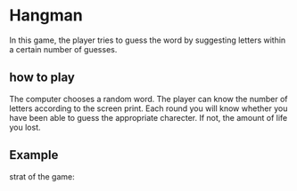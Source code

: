 # Hangman

In this game, the player tries to guess the word by suggesting letters within a certain number of guesses.

## how to play

The computer chooses a random word.
The player can know the number of letters according to the screen print.
Each round you will know whether you have been able to guess the appropriate charecter. If not, the amount of life you lost.

## Example
strat of the game:
[](game_images/guess.jpg)
